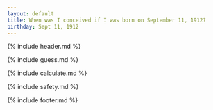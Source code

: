 ```yaml
---
layout: default
title: When was I conceived if I was born on September 11, 1912?
birthday: Sept 11, 1912
---
```


{% include header.md %}

{% include guess.md %}

{% include calculate.md %}

{% include safety.md %}

{% include footer.md %}



